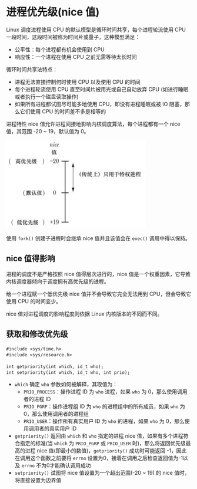 # 进程优先级(nice 值)

Linux 调度进程使用 CPU 的默认模型是循环时间共享，每个进程轮流使用 CPU 一段时间，这段时间被称为时间片或量子，这种模型满足：

- 公平性：每个进程都有机会使用到 CPU
- 响应性：一个进程在使用 CPU 之前无需等待太长时间

循环时间共享法特点：

- 进程无法直接控制何时使用 CPU 以及使用 CPU 的时间
- 每个进程轮流使用 CPU 直至时间片被用光或自己自动放弃 CPU (如进行睡眠或者执行一个磁盘读取操作)
- 如果所有进程都试图尽可能多地使用 CPU，即没有进程睡眠或被 IO 阻塞，那么它们使用 CPU 的时间差不多是相等的

进程特性 nice 值允许进程间接地影响内核调度算法，每个进程都有一个  nice 值，其范围 -20 ~ 19，默认值为 0。

![](./img/nice.png)

使用 `fork()`  创建子进程时会继承 nice 值并且该值会在 `exec()` 调用中得以保持。

## nice 值得影响

进程的调度不是严格按照 nice 值得层次进行的，nice 值是一个权重因素，它导致内核调度器倾向于调度拥有高优先级的进程。

给一个进程赋一个低优先级 nice 值并不会导致它完全无法用到 CPU，但会导致它使用 CPU 的时间变少。

nice 值对进程调度的影响程度则依据 Linux 内核版本的不同而不同。

## 获取和修改优先级

```
#include <sys/time.h>
#include <sys/resource.h>

int getpriority(int which, id_t who);
int setpriority(int which, id_t who, int prio);
```

- `which` 确定 `who` 参数如何被解释，其取值为：
  - `PRIO_PROCESS`：操作进程 ID 为 `who` 进程，如果 `who` 为 0，那么使用调用者的进程 ID
  - `PRIO_PGRP`：操作进程组 ID 为 `who` 的进程组中的所有成员，如果 `who` 为 0，那么使用调用者的进程组
  - `PRIO_USER`：操作所有真实用户 ID 为 `who` 的进程，如果 `who`  为 0，那么使用调用者的真实用户 ID
- `getpriority()` 返回由 `which` 和 `who` 指定的进程 nice 值，如果有多个进程符合指定的标准(当 `which` 为 `PRIO_PGRP` 或 `PRIO_USER` 时)，那么将返回优先级最高的进程 nice 值(即最小的数值)，`getpriority()` 成功时可能返回 -1，因此在调用这个函数之前要将 `errno` 设置为0，接着在调用之后检查返回值为-1以及 `errno` 不为0才能确认调用成功
- `setpriority()` 试图将 nice 值设置为一个超出范围(-20 ~ 19) 的 nice 值时，将直接设置为边界值





















































































































